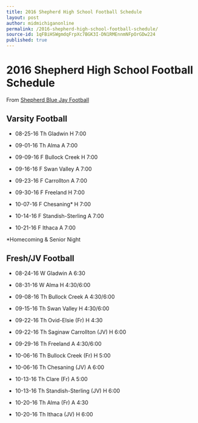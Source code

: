 ```yaml
---
title: 2016 Shepherd High School Football Schedule
layout: post
author: midmichiganonline
permalink: /2016-shepherd-high-school-football-schedule/
source-id: 1qFBiHSWgmdqFrpXc7BGK3I-DN1RMEnnmNFpOrGDw224
published: true
---
```

# 2016 Shepherd High School Football Schedule

From [Shepherd Blue Jay Football](https://www.facebook.com/shepherdfootball/posts/583499215158907)

## Varsity Football

* 08-25-16 Th Gladwin H 7:00

* 09-01-16 Th Alma A 7:00

* 09-09-16 F Bullock Creek H 7:00

* 09-16-16 F Swan Valley A 7:00

* 09-23-16 F Carrollton A 7:00

* 09-30-16 F Freeland H 7:00

* 10-07-16 F Chesaning* H 7:00

* 10-14-16 F Standish-Sterling A 7:00

* 10-21-16 F Ithaca A 7:00

*Homecoming & Senior Night

## Fresh/JV Football

* 08-24-16 W Gladwin A 6:30

* 08-31-16 W Alma H 4:30/6:00

* 09-08-16 Th Bullock Creek A 4:30/6:00

* 09-15-16 Th Swan Valley H 4:30/6:00

* 09-22-16 Th Ovid-Elsie (Fr) H 4:30

* 09-22-16 Th Saginaw Carrollton (JV) H 6:00

* 09-29-16 Th Freeland A 4:30/6:00

* 10-06-16 Th Bullock Creek (Fr) H 5:00

* 10-06-16 Th Chesaning (JV) A 6:00

* 10-13-16 Th Clare (Fr) A 5:00

* 10-13-16 Th Standish-Sterling (JV) H 6:00

* 10-20-16 Th Alma (Fr) A 4:30

* 10-20-16 Th Ithaca (JV) H 6:00

